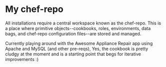 My chef-repo
===============
All installations require a central workspace known as the chef-repo. This is a place where primitive objects--cookbooks, roles, environments, data bags, and chef-repo configuration files--are stored and managed.

Currently playing around with the Awesome Appliance Repair app using Apache and MySQL (and other pre-reqs),  Yes, the cookbook is pretty cludgy at the moment and is a starting point that begs for iterative improvements :)
